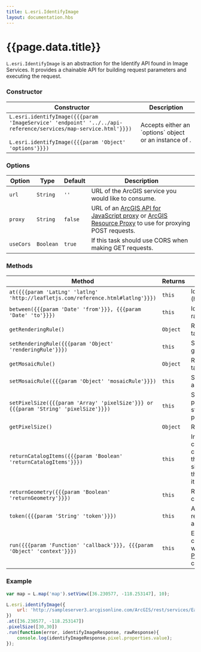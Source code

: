 ```yaml
---
title: L.esri.IdentifyImage
layout: documentation.hbs
---
```


# {{page.data.title}}

`L.esri.IdentifyImage` is an abstraction for the Identify API found in Image Services. It provides a chainable API for building request parameters and executing the request.

### Constructor

<table>
    <thead>
        <tr>
            <th>Constructor</th>
            <th>Description</th>
        </tr>
    </thead>
    <tbody>
        <tr>
            <td>
            <code>L.esri.identifyImage({{{param 'ImageService' 'endpoint' '../../api-reference/services/map-service.html'}}})</code><br><br>
            <code>L.esri.identifyImage({{{param 'Object' 'options'}}})</code><br></td>
            <td>Accepts either an `options` object or an instance of <a href="{{assets}}/api-reference/services/image-service.html"></a>.</td>
        </tr>
    </tbody>
</table>

### Options

| Option | Type | Default | Description |
| --- | --- | --- | --- |
| `url` | `String` | `''` | URL of the ArcGIS service you would like to consume. |
| `proxy` | `String` | `false` | URL of an [ArcGIS API for JavaScript proxy](https://developers.arcgis.com/javascript/jshelp/ags_proxy.html) or [ArcGIS Resource Proxy](https://github.com/Esri/resource-proxy) to use for proxying POST requests. |
| `useCors` | `Boolean` | `true` | If this task should use CORS when making GET requests. |

### Methods

<table>
    <thead>
        <tr>
            <th>Method</th>
            <th>Returns</th>
            <th>Description</th>
        </tr>
    </thead>
    <tbody>
        <tr>
            <td><code>at({{{param 'LatLng' 'latlng' 'http://leafletjs.com/reference.html#latlng'}}})</code></td>
            <td><code>this</code></td>
            <td>Identifie the pixel value at a given [LatLng](http://leafletjs.com/reference.html#latlng)</td>
        </tr>
        <tr>
            <td><code>between({{{param 'Date' 'from'}}}, {{{param 'Date' 'to'}}})</code></td>
            <td><code>this</code></td>
            <td>Identifies pixel values within a given time range.</td>
        </tr>
        <tr>
            <td><code>getRenderingRule()</code></td>
            <td><code>Object</code></td>
            <td>Returns the current rendering rule of the task.</td>
        </tr>
        <tr>
            <td><code>setRenderingRule({{{param 'Object' 'renderingRule'}}})</code></td>
            <td><code>this</code></td>
            <td>Sets the rendering rule to apply when getting a pixel value.</td>
        </tr>
        <tr>
            <td><code>getMosaicRule()</code></td>
            <td><code>Object</code></td>
            <td>Returns the current mosaic rule of the task.</td>
        </tr>
        <tr>
            <td><code>setMosaicRule({{{param 'Object' 'mosaicRule'}}})</code></td>
            <td><code>this</code></td>
            <td>Sets the mosaic rule to apply when getting a pixel value.</td>
        </tr>
        <tr>
            <td><code>setPixelSize({{{param 'Array' 'pixelSize'}}} or {{{param 'String' 'pixelSize'}}})</code></td>
            <td><code>this</code></td>
            <td>Sets the pixel size to use when getting a pixel value. Either an array (<code>[x,y]</code>) or string (<code>'x,y'</code>). If not set, it will use the pixel size defined by the service.</td>
        </tr>
        <tr>
            <td><code>getPixelSize()</code></td>
            <td><code>Object</code></td>
            <td>Returns the current pixel size of the task.</td>
        </tr>
        <tr>
            <td><code>returnCatalogItems({{{param 'Boolean' 'returnCatalogItems'}}})</code></td>
            <td><code>this</code></td>
            <td>Indicates whether or not to return raster catalog items. Set it to `false` when catalog items are not needed to improve the identify operation's performance significantly. When set to `false`, neither the geometry nor attributes of catalog items will be returned. Default is `false`.</td>
        </tr>
        <tr>
            <td><code>returnGeometry({{{param 'Boolean' 'returnGeometry'}}})</code></td>
            <td><code>this</code></td>
            <td>Return catalog footprints (geometry) with catalog item results. Default is `false`.</td>
        </tr>
        <tr>
            <td><code>token({{{param 'String' 'token'}}})</code></td>
            <td><code>this</code></td>
            <td>Adds a token to this request if the service requires authentication. Will be added automatically if used with a service.</td>
        </tr>
        <tr>
            <td><code>run({{{param 'Function' 'callback'}}}, {{{param 'Object' 'context'}}})</code></td>
            <td><code>this</code></td>
            <td>Executes the identify request with the current parameters, identified pixel value will be passed to <code>callback</code> as a <a href="http://wiki.geojson.org/GeoJSON_draft_version_5#Point">GeoJSON Point</a>. Accepts an optional function context</td>
        </tr>
    </tbody>
</table>

### Example

```js
var map = L.map('map').setView([36.230577, -118.253147], 10);

L.esri.identifyImage({
    url: 'http://sampleserver3.arcgisonline.com/ArcGIS/rest/services/Earthquakes/CaliforniaDEM/ImageServer'
})
.at([36.230577, -118.253147])
.pixelSize([30,30])
.run(function(error, identifyImageResponse, rawResponse){
    console.log(identifyImageResponse.pixel.properties.value);
});
```
